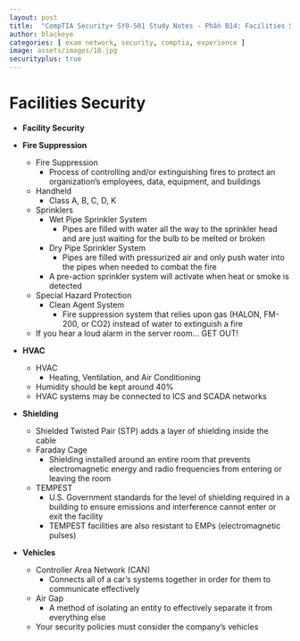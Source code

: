 ```yaml
---
layout: post
title:  "CompTIA Security+ SY0-501 Study Notes - Phần B14: Facilities Security"
author: blackeye
categories: [ exam network, security, comptia, experience ]
image: assets/images/10.jpg
securityplus: true
---
```


# Facilities Security
* **Facility Security**
* **Fire Suppression**
    * Fire Suppression
        * Process of controlling and/or extinguishing fires to protect an
    organization’s employees, data, equipment, and buildings
    * Handheld
        * Class A, B, C, D, K
    * Sprinklers
        * Wet Pipe Sprinkler System
            * Pipes are filled with water all the way to the sprinkler head and
            are just waiting for the bulb to be melted or broken
        * Dry Pipe Sprinkler System
            * Pipes are filled with pressurized air and only push water into
            the pipes when needed to combat the fire
        * A pre-action sprinkler system will activate when heat or smoke is
        detected
    * Special Hazard Protection
        * Clean Agent System
            * Fire suppression system that relies upon gas (HALON, FM-200, or
            CO2) instead of water to extinguish a fire
    * If you hear a loud alarm in the server room… GET OUT!

* **HVAC**
    * HVAC
        * Heating, Ventilation, and Air Conditioning
    * Humidity should be kept around 40%
    * HVAC systems may be connected to ICS and SCADA networks

* **Shielding**
    * Shielded Twisted Pair (STP) adds a layer of shielding inside the cable
    * Faraday Cage
        * Shielding installed around an entire room that prevents electromagnetic
        energy and radio frequencies from entering or leaving the room
    * TEMPEST
        * U.S. Government standards for the level of shielding required in a
        building to ensure emissions and interference cannot enter or exit the
        facility
        * TEMPEST facilities are also resistant to EMPs (electromagnetic pulses)

* **Vehicles**
    * Controller Area Network (CAN)
        * Connects all of a car’s systems together in order for them to
        communicate effectively
    * Air Gap
        * A method of isolating an entity to effectively separate it from everything
        else
    * Your security policies must consider the company’s vehicles